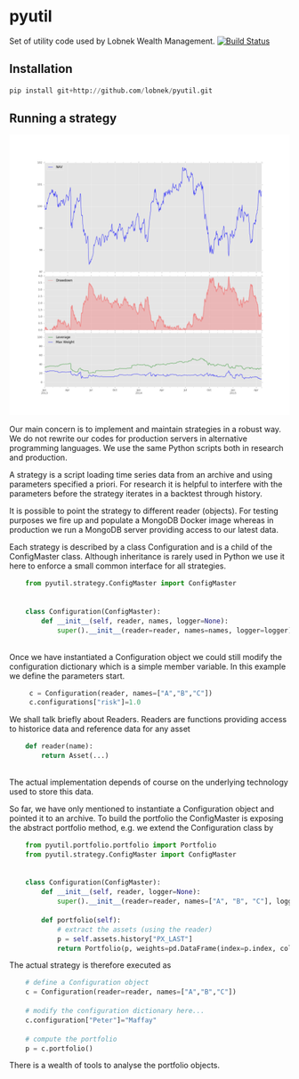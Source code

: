 # pyutil

Set of utility code used by Lobnek Wealth Management.
[![Build Status](https://travis-ci.org/lobnek/pyutil.svg?branch=master)](https://travis-ci.org/lobnek/pyutil)

## Installation
```python
pip install git+http://github.com/lobnek/pyutil.git
```

## Running a strategy

![Alt text](examples/portfolio.png)

Our main concern is to implement and maintain strategies in a robust way. We do not rewrite our codes for production servers 
in alternative programming languages. We use the same Python scripts both in research and production. 

A strategy is a script loading time series data from an archive and using parameters specified a priori.
For research it is helpful to interfere with the parameters before the strategy iterates in a backtest through history.

It is possible to point the strategy to different reader (objects). 
For testing purposes we fire up and populate a MongoDB Docker image 
whereas in production we run a MongoDB server providing access to our latest data.

Each strategy is described by a class Configuration and is a child of the ConfigMaster class.
Although inheritance is rarely used in Python we use it here to enforce a small common interface for all strategies.

```python
	from pyutil.strategy.ConfigMaster import ConfigMaster
	
	
	class Configuration(ConfigMaster):
		def __init__(self, reader, names, logger=None):
			super().__init__(reader=reader, names=names, logger=logger)
			
```

Once we have instantiated a Configuration object we could still modify the configuration dictionary which is a simple
member variable. In this example we define the parameters start.

```python
     c = Configuration(reader, names=["A","B","C"])
     c.configurations["risk"]=1.0

```

We shall talk briefly about Readers. Readers are functions 
providing access to historice data and reference data for any asset

```python
    def reader(name):
        return Asset(...)
        
```
The actual implementation depends of course on the underlying technology used to store this data.

So far, we have only mentioned to instantiate a Configuration object and pointed it to an archive. To build the portfolio the
ConfigMaster is exposing the abstract portfolio method, e.g. we extend the Configuration class by 

```python
	from pyutil.portfolio.portfolio import Portfolio
	from pyutil.strategy.ConfigMaster import ConfigMaster
	
	
	class Configuration(ConfigMaster):
		def __init__(self, reader, logger=None):
			super().__init__(reader=reader, names=["A", "B", "C"], logger=logger)
	
		def portfolio(self):
			# extract the assets (using the reader)
			p = self.assets.history["PX_LAST"]
			return Portfolio(p, weights=pd.DataFrame(index=p.index, columns=p.keys(), data=1.0 / 3.0))
```
The actual strategy is therefore executed as 

```python	
	# define a Configuration object
	c = Configuration(reader=reader, names=["A","B","C"])
	
	# modify the configuration dictionary here...
	c.configuration["Peter"]="Maffay"
	
	# compute the portfolio
	p = c.portfolio()
```

There is a wealth of tools to analyse the portfolio objects. 